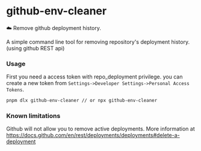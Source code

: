 # github-env-cleaner
☁️ Remove github deployment history.

 A simple command line tool for removing repository's deployment history. (using github REST api)
 
 ### Usage
 First you need a access token with repo_deployment privilege. you can create a new token from `Settings->Developer Settings->Personal Access Tokens`.
 
 ```bash
 pnpm dlx github-env-cleaner // or npx github-env-cleaner
 ```
 
 ### Known limitations
 Github will not allow you to remove active deployments. More information at https://docs.github.com/en/rest/deployments/deployments#delete-a-deployment
